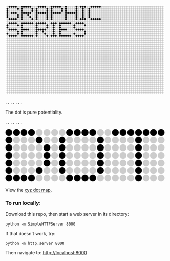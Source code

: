 ![GRAPHIC SERIES](https://raw.githubusercontent.com/sensescape/xyz-dots/master/images/dots-title2.jpg)



.
.
.
.
.
.
.

The dot is pure potentiality.

.
.
.
.
.
.
.


![DOT](https://raw.githubusercontent.com/sensescape/xyz-dots/master/images/dot_title_large.png)

View the [xyz dot map](https://sensescape.github.io/xyz-dots/#12/37.7823/-122.4274).

### To run locally:

Download this repo, then start a web server in its directory:

    python -m SimpleHTTPServer 8000
    
If that doesn't work, try:

    python -m http.server 8000
    
Then navigate to: [http://localhost:8000](http://localhost:8000)
